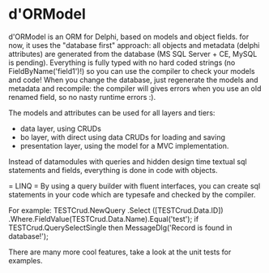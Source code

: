 d'ORModel
=========

d'ORModel is an ORM for Delphi, based on models and object fields. 
for now, it uses the "database first" approach: all objects and metadata (delphi attributes) are
generated from the database (MS SQL Server + CE, MySQL is pending).
Everything is fully typed with no hard coded strings (no FieldByName('field1')!) so you can use the
compiler to check your models and code! When you change the database, just regenerate the models and
metadata and recompile: the compiler will gives errors when you use an old renamed field, so no nasty
runtime errors :).

The models and attributes can be used for all layers and tiers:
- data layer, using CRUDs
- bo layer, with direct using data CRUDs for loading and saving
- presentation layer, using the model for a MVC implementation.

Instead of datamodules with queries and hidden design time textual sql statements and fields, everything
is done in code with objects.

= LINQ = 
By using a query builder with fluent interfaces, you can create sql statements in your code which are
typesafe and checked by the compiler.

For example:
  TESTCrud.NewQuery
    .Select          ([TESTCrud.Data.ID])
    .Where.FieldValue(TESTCrud.Data.Name).Equal('test');
  if TESTCrud.QuerySelectSingle then
    MessageDlg('Record is found in database!');
    
There are many more cool features, take a look at the unit tests for examples.
